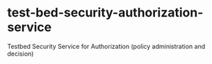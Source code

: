 # test-bed-security-authorization-service
Testbed Security Service for Authorization (policy administration and decision)
